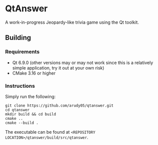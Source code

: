 # QtAnswer
A work-in-progress Jeopardy-like trivia game using the Qt toolkit. 

## Building
### Requirements
- Qt 6.9.0 (other versions may or may not work since this is a relatively simple application, try it out at your own risk)
- CMake 3.16 or higher
### Instructions
Simply run the following: 
```
git clone https://github.com/arudy05/qtanswer.git
cd qtanswer
mkdir build && cd build
cmake ..
cmake --build .
```
The executable can be found at `<REPOSITORY LOCATION>/qtanswer/build/src/qtanswer`.

